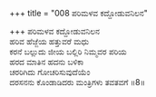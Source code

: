 +++
title = "008 ಪರಿಮಳವ ಕದ್ದೋಡುವನಿಲನ"

+++
ಪರಿಮಳವ ಕದ್ದೋಡುವನಿಲನ  
ಹರಿವ ಹೆಜ್ಜೆಯ ಹತ್ತುವರೆ ಮಧು  
ಕರನೆ ಬಲ್ಲುದು ಜೀಯ ಬಲ್ಲಿರಿ ನಿಮ್ಮವರ ಪರಿಯ  
ಹರದ ಮಾತಿನ ಹದನು ಬಳಿಕಾ  
ಚರರಿಗಿದು ಗೋಚರಿಸುವುದೆಯೆಂ  
ದರಸನನು ಕೊಂಡಾಡಿದರು ಮಂತ್ರಿಗಳು ತವತವಗೆ     ॥8॥